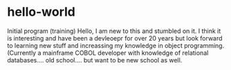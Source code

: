 # hello-world
Initial program (training)
Hello, I am new to this and stumbled on it.  I think it is interesting and have been a devleoepr for over 20 years but look forward to learning new stuff and increassing my knowledge in object programming.  (Currently a mainframe COBOL developer with knowledge of relational databases.... old school.... but want to be new school as well.  
